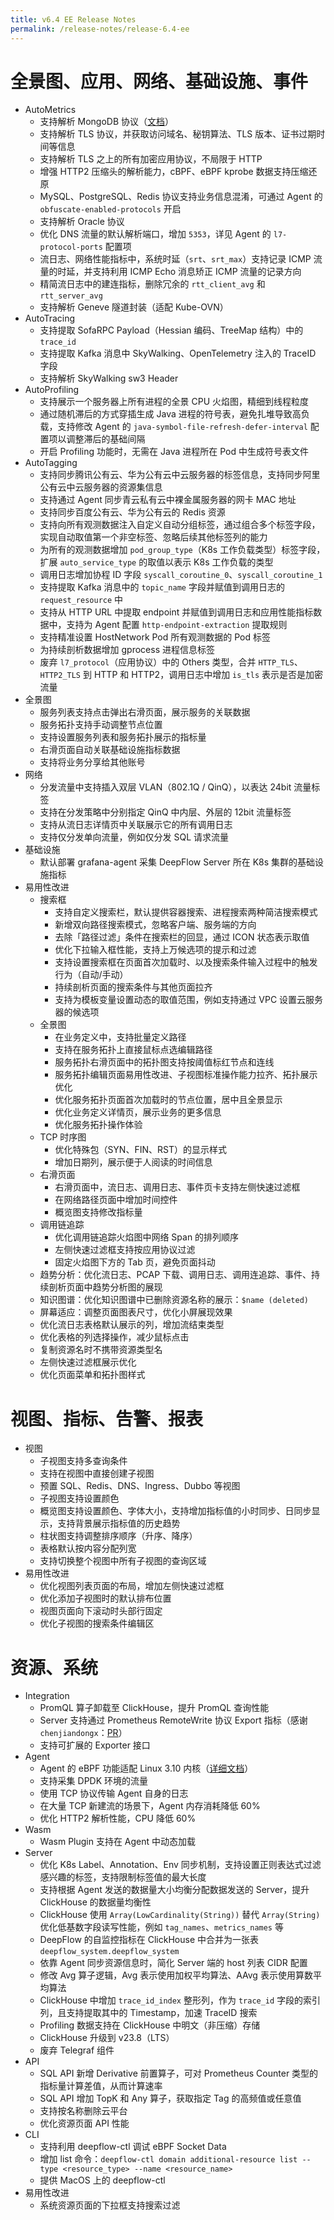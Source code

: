 ```yaml
---
title: v6.4 EE Release Notes
permalink: /release-notes/release-6.4-ee
---
```


# 全景图、应用、网络、基础设施、事件

- AutoMetrics
  - 支持解析 MongoDB 协议（[文档](../features/universal-map/l7-protocols/#mongodb)）
  - 支持解析 TLS 协议，并获取访问域名、秘钥算法、TLS 版本、证书过期时间等信息
  - 支持解析 TLS 之上的所有加密应用协议，不局限于 HTTP
  - 增强 HTTP2 压缩头的解析能力，cBPF、eBPF kprobe 数据支持压缩还原
  - MySQL、PostgreSQL、Redis 协议支持业务信息混淆，可通过 Agent 的 `obfuscate-enabled-protocols` 开启
  - 支持解析 Oracle 协议
  - 优化 DNS 流量的默认解析端口，增加 `5353`，详见 Agent 的 `l7-protocol-ports` 配置项
  - 流日志、网络性能指标中，系统时延（`srt`、`srt_max`）支持记录 ICMP 流量的时延，并支持利用 ICMP Echo 消息矫正 ICMP 流量的记录方向
  - 精简流日志中的建连指标，删除冗余的 `rtt_client_avg` 和 `rtt_server_avg`
  - 支持解析 Geneve 隧道封装（适配 Kube-OVN）
- AutoTracing
  - 支持提取 SofaRPC Payload（Hessian 编码、TreeMap 结构）中的 `trace_id`
  - 支持提取 Kafka 消息中 SkyWalking、OpenTelemetry 注入的 TraceID 字段
  - 支持解析 SkyWalking sw3 Header
- AutoProfiling
  - 支持展示一个服务器上所有进程的全景 CPU 火焰图，精细到线程粒度
  - 通过随机滞后的方式穿插生成 Java 进程的符号表，避免扎堆导致高负载，支持修改 Agent 的 `java-symbol-file-refresh-defer-interval` 配置项以调整滞后的基础间隔
  - 开启 Profiling 功能时，无需在 Java 进程所在 Pod 中生成符号表文件
- AutoTagging
  - 支持同步腾讯公有云、华为公有云中云服务器的标签信息，支持同步阿里公有云中云服务器的资源集信息
  - 支持通过 Agent 同步青云私有云中裸金属服务器的网卡 MAC 地址
  - 支持同步百度公有云、华为公有云的 Redis 资源
  - 支持向所有观测数据注入自定义自动分组标签，通过组合多个标签字段，实现自动取值第一个非空标签、忽略后续其他标签列的能力
  - 为所有的观测数据增加 `pod_group_type`（K8s 工作负载类型）标签字段，扩展 `auto_service_type` 的取值以表示 K8s 工作负载的类型
  - 调用日志增加协程 ID 字段 `syscall_coroutine_0`、`syscall_coroutine_1`
  - 支持提取 Kafka 消息中的 `topic_name` 字段并赋值到调用日志的 `request_resource` 中
  - 支持从 HTTP URL 中提取 endpoint 并赋值到调用日志和应用性能指标数据中，支持为 Agent 配置 `http-endpoint-extraction` 提取规则
  - 支持精准设置 HostNetwork Pod 所有观测数据的 Pod 标签
  - 为持续剖析数据增加 gprocess 进程信息标签
  - 废弃 `l7_protocol`（应用协议）中的 Others 类型，合并 `HTTP_TLS`、`HTTP2_TLS` 到 HTTP 和 HTTP2，调用日志中增加 `is_tls` 表示是否是加密流量
- 全景图
  - 服务列表支持点击弹出右滑页面，展示服务的关联数据
  - 服务拓扑支持手动调整节点位置
  - 支持设置服务列表和服务拓扑展示的指标量
  - 右滑页面自动关联基础设施指标数据
  - 支持将业务分享给其他账号
- 网络
  - 分发流量中支持插入双层 VLAN（802.1Q / QinQ），以表达 24bit 流量标签
  - 支持在分发策略中分别指定 QinQ 中内层、外层的 12bit 流量标签
  - 支持从流日志详情页中关联展示它的所有调用日志
  - 支持仅分发单向流量，例如仅分发 SQL 请求流量
- 基础设施
  - 默认部署 grafana-agent 采集 DeepFlow Server 所在 K8s 集群的基础设施指标
- 易用性改进
  - 搜索框
    - 支持自定义搜索栏，默认提供容器搜索、进程搜索两种简洁搜索模式
    - 新增双向路径搜索模式，忽略客户端、服务端的方向
    - 去除「路径过滤」条件在搜索栏的回显，通过 ICON 状态表示取值
    - 优化下拉输入框性能，支持上万候选项的提示和过滤
    - 支持设置搜索框在页面首次加载时、以及搜索条件输入过程中的触发行为（自动/手动）
    - 持续剖析页面的搜索条件与其他页面拉齐
    - 支持为模板变量设置动态的取值范围，例如支持通过 VPC 设置云服务器的候选项
  - 全景图
    - 在业务定义中，支持批量定义路径
    - 支持在服务拓扑上直接鼠标点选编辑路径
    - 服务拓扑右滑页面中的拓扑图支持按阈值标红节点和连线
    - 服务拓扑编辑页面易用性改进、子视图标准操作能力拉齐、拓扑展示优化
    - 优化服务拓扑页面首次加载时的节点位置，居中且全景显示
    - 优化业务定义详情页，展示业务的更多信息
    - 优化服务拓扑操作体验
  - TCP 时序图
    - 优化特殊包（SYN、FIN、RST）的显示样式
    - 增加日期列，展示便于人阅读的时间信息
  - 右滑页面
    - 右滑页面中，流日志、调用日志、事件页卡支持左侧快速过滤框
    - 在网络路径页面中增加时间控件
    - 概览图支持修改指标量
  - 调用链追踪
    - 优化调用链追踪火焰图中网络 Span 的排列顺序
    - 左侧快速过滤框支持按应用协议过滤
    - 固定火焰图下方的 Tab 页，避免页面抖动
  - 趋势分析：优化流日志、PCAP 下载、调用日志、调用连追踪、事件、持续剖析页面中趋势分析图的展现
  - 知识图谱：优化知识图谱中已删除资源名称的展示：`$name (deleted)`
  - 屏幕适应：调整页面图表尺寸，优化小屏展现效果
  - 优化流日志表格默认展示的列，增加流结束类型
  - 优化表格的列选择操作，减少鼠标点击
  - 复制资源名时不携带资源类型名
  - 左侧快速过滤框展示优化
  - 优化页面菜单和拓扑图样式

# 视图、指标、告警、报表

- 视图
  - 子视图支持多查询条件
  - 支持在视图中直接创建子视图
  - 预置 SQL、Redis、DNS、Ingress、Dubbo 等视图
  - 子视图支持设置颜色
  - 概览图支持设置颜色、字体大小，支持增加指标值的小时同步、日同步显示，支持背景展示指标值的历史趋势
  - 柱状图支持调整排序顺序（升序、降序）
  - 表格默认按内容分配列宽
  - 支持切换整个视图中所有子视图的查询区域
- 易用性改进
  - 优化视图列表页面的布局，增加左侧快速过滤框
  - 优化添加子视图时的默认排布位置
  - 视图页面向下滚动时头部行固定
  - 优化子视图的搜索条件编辑区

# 资源、系统

- Integration
  - PromQL 算子卸载至 ClickHouse，提升 PromQL 查询性能
  - Server 支持通过 Prometheus RemoteWrite 协议 Export 指标（感谢 `chenjiandongx`：[PR](https://github.com/deepflowio/deepflow/pull/4918)）
  - 支持可扩展的 Exporter 接口
- Agent
  - Agent 的 eBPF 功能适配 Linux 3.10 内核（[详细文档](../ce-install/overview/#运行权限及内核要求)）
  - 支持采集 DPDK 环境的流量
  - 使用 TCP 协议传输 Agent 自身的日志
  - 在大量 TCP 新建流的场景下，Agent 内存消耗降低 60%
  - 优化 HTTP2 解析性能，CPU 降低 60%
- Wasm
  - Wasm Plugin 支持在 Agent 中动态加载
- Server
  - 优化 K8s Label、Annotation、Env 同步机制，支持设置正则表达式过滤感兴趣的标签，支持限制标签值的最大长度
  - 支持根据 Agent 发送的数据量大小均衡分配数据发送的 Server，提升 ClickHouse 的数据量均衡性
  - ClickHouse 使用 `Array(LowCardinality(String))` 替代 `Array(String)` 优化低基数字段读写性能，例如 `tag_names`、`metrics_names` 等
  - DeepFlow 的自监控指标在 ClickHouse 中合并为一张表 `deepflow_system.deepflow_system`
  - 依靠 Agent 同步资源信息时，简化 Server 端的 host 列表 CIDR 配置
  - 修改 Avg 算子逻辑，Avg 表示使用加权平均算法、AAvg 表示使用算数平均算法
  - ClickHouse 中增加 `trace_id_index` 整形列，作为 `trace_id` 字段的索引列，且支持提取其中的 Timestamp，加速 TraceID 搜索
  - Profiling 数据支持在 ClickHouse 中明文（非压缩）存储
  - ClickHouse 升级到 v23.8（LTS）
  - 废弃 Telegraf 组件
- API
  - SQL API 新增 Derivative 前置算子，可对 Prometheus Counter 类型的指标量计算差值，从而计算速率
  - SQL API 增加 TopK 和 Any 算子，获取指定 Tag 的高频值或任意值
  - 支持按名称删除云平台
  - 优化资源页面 API 性能
- CLI
  - 支持利用 deepflow-ctl 调试 eBPF Socket Data
  - 增加 list 命令：`deepflow-ctl domain additional-resource list --type <resource_type> --name <resource_name>`
  - 提供 MacOS 上的 deepflow-ctl
- 易用性改进
  - 系统资源页面的下拉框支持搜索过滤
